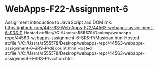 # WebApps-F22-Assignment-6
Assignment introduction to Java Script and DOM
link: https://github.com/44-563-Web-Apps-F22/44563-webapps-assignment-6-SRS-P
Hosted at:file:///C:/Users/s555578/Desktop/webapps-repo/44563-webapps-assignment-6-SRS-P/Musician.html
Hosted at:file:///C:/Users/s555578/Desktop/webapps-repo/44563-webapps-assignment-6-SRS-P/discount.html
Hosted at:file:///C:/Users/s555578/Desktop/webapps-repo/44563-webapps-assignment-6-SRS-P/vaction.html
